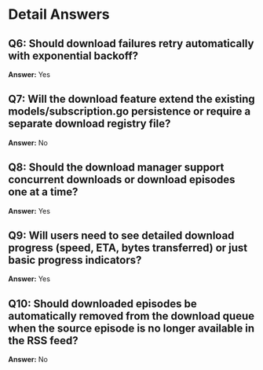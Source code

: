 # Detail Answers

## Q6: Should download failures retry automatically with exponential backoff?
**Answer:** Yes

## Q7: Will the download feature extend the existing models/subscription.go persistence or require a separate download registry file?
**Answer:** No

## Q8: Should the download manager support concurrent downloads or download episodes one at a time?
**Answer:** Yes

## Q9: Will users need to see detailed download progress (speed, ETA, bytes transferred) or just basic progress indicators?
**Answer:** Yes

## Q10: Should downloaded episodes be automatically removed from the download queue when the source episode is no longer available in the RSS feed?
**Answer:** No